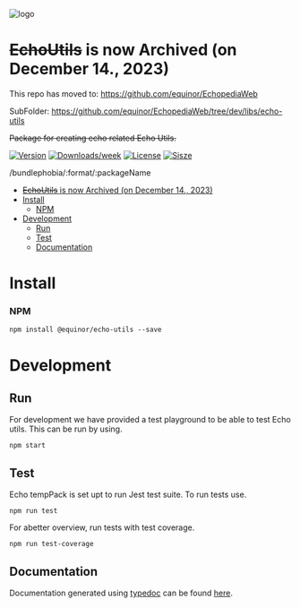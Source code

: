![logo](https://raw.githubusercontent.com/equinor/EchoUtils/main/doc/ee.png)

# ~~EchoUtils~~ is now Archived (on December 14., 2023)

This repo has moved to: https://github.com/equinor/EchopediaWeb

SubFolder: https://github.com/equinor/EchopediaWeb/tree/dev/libs/echo-utils

~~Package for creating echo related Echo Utils.~~

[![Version](https://img.shields.io/npm/v/@equinor/echo-utils.svg)](https://npmjs.org/package/@equinor/echo-utils)
[![Downloads/week](https://img.shields.io/npm/dw/@equinor/echo-utils.svg)](https://npmjs.org/package/@equinor/echo-utils)
[![License](https://img.shields.io/npm/l/@equinor/echo-utils.svg)](https://github.com/equinor/fusion/blob/master/package.json)
[![Sisze](https://img.shields.io/bundlephobia/min/@equinor/echo-utils)](https://npmjs.org/package/@equinor/echo-utils)

/bundlephobia/:format/:packageName

-   [~~EchoUtils~~ is now Archived (on December 14., 2023)](#echoutils-is-now-archived-on-december-14-2023)
-   [Install](#install)
    -   [NPM](#npm)
-   [Development](#development)
    -   [Run](#run)
    -   [Test](#test)
    -   [Documentation](#documentation)

# Install

### NPM

```sh-session
npm install @equinor/echo-utils --save
```

# Development

## Run

For development we have provided a test playground to be able to test Echo utils. This can be run by using.

```sh-session
npm start
```

## Test

Echo tempPack is set upt to run Jest test suite. To run tests use.

```sh-session
npm run test
```

For abetter overview, run tests with test coverage.

```sh-session
npm run test-coverage
```

## Documentation

Documentation generated using [typedoc](https://www.npmjs.com/package/typedoc) can be found [here](https://equinor.github.io/EchoUtils/).
